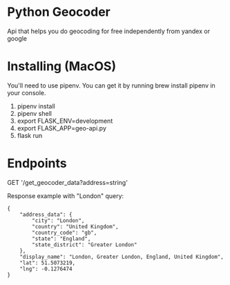 # Python Geocoder

Api that helps you do geocoding for free independently from yandex or google

# Installing (MacOS)

You'll need to use pipenv. You can get it by running brew install pipenv in your console.

1. pipenv install
2. pipenv shell
3. export FLASK_ENV=development
4. export FLASK_APP=geo-api.py
5. flask run

# Endpoints

GET '/get_geocoder_data?address=string'

Response example with "London" query:

```
{
    "address_data": {
        "city": "London",
        "country": "United Kingdom",
        "country_code": "gb",
        "state": "England",
        "state_district": "Greater London"
    },
    "display_name": "London, Greater London, England, United Kingdom",
    "lat": 51.5073219,
    "lng": -0.1276474
}
```
